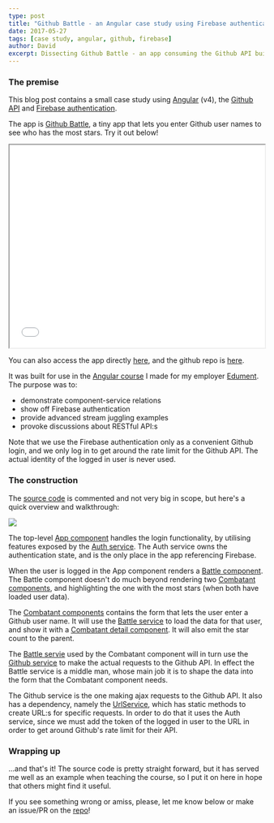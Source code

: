 ```yaml
---
type: post
title: "Github Battle - an Angular case study using Firebase authentication"
date: 2017-05-27
tags: [case study, angular, github, firebase]
author: David
excerpt: Dissecting Github Battle - an app consuming the Github API built with Angular and Firebase authentication
---
```


### The premise

This blog post contains a small case study using [Angular](https://angular.io/) (v4), the [Github API](api.github.com) and [Firebase authentication](https://firebase.google.com/docs/auth/).

The app is [Github Battle](http://githubbattle.netlify.com/), a tiny app that lets you enter Github user names to see who has the most stars. Try it out below!

<iframe src="../../applets/githubbattle" style="height:400px;width:100%;"></iframe>

You can also access the app directly [here](http://githubbattle.netlify.com/), and the github repo is [here](https://github.com/krawaller/githubbattle).

It was built for use in the [Angular course](https://edument.se/education/categories/webdevelopment/the-new-angular) I made for my employer [Edument](https://edument.se). The purpose was to:

* demonstrate component-service relations
* show off Firebase authentication
* provide advanced stream juggling examples
* provoke discussions about RESTful API:s

Note that we use the Firebase authentication only as a convenient Github login, and we only log in to get around the rate limit for the Github API. The actual identity of the logged in user is never used.

### The construction

The [source code](https://github.com/krawaller/githubbattle) is commented and not very big in scope, but here's a quick overview and walkthrough:

![](../../diagrams/githubbattle.svg)

The top-level [App component](https://github.com/krawaller/githubbattle/blob/master/components/app.ts) handles the login functionality, by utilising features exposed by the [Auth service](https://github.com/krawaller/githubbattle/blob/master/services/authservice.ts). The Auth service owns the authentication state, and is the only place in the app referencing Firebase.

When the user is logged in the App component renders a [Battle component](https://github.com/krawaller/githubbattle/blob/master/components/battle.ts). The Battle component doesn't do much beyond rendering two [Combatant components](https://github.com/krawaller/githubbattle/blob/master/components/combatant.ts), and highlighting the one with the most stars (when both have loaded user data).

The [Combatant components](https://github.com/krawaller/githubbattle/blob/master/components/combatant.ts) contains the form that lets the user enter a Github user name. It will use the [Battle service](https://github.com/krawaller/githubbattle/blob/master/services/battleservice.ts) to load the data for that user, and show it with a [Combatant detail component](https://github.com/krawaller/githubbattle/blob/master/components/combatantdetail.ts). It will also emit the star count to the parent.

The [Battle servie](https://github.com/krawaller/githubbattle/blob/master/services/battleservice.ts) used by the Combatant component will in turn use the [Github service](https://github.com/krawaller/githubbattle/blob/master/services/githubservice.ts) to make the actual requests to the Github API. In effect the Battle service is a middle man, whose main job it is to shape the data into the form that the Combatant component needs.

The Github service is the one making ajax requests to the Github API. It also has a dependency, namely the [UrlService](https://github.com/krawaller/githubbattle/blob/master/services/urlservice.ts), which has static methods to create URL:s for specific requests. In order to do that it uses the Auth service, since we must add the token of the logged in user to the URL in order to get around Github's rate limit for their API.

### Wrapping up

...and that's it! The source code is pretty straight forward, but it has served me well as an example when teaching the course, so I put it on here in hope that others might find it useful.

If you see something wrong or amiss, please, let me know below or make an issue/PR on the [repo](https://github.com/krawaller/githubbattle)!
